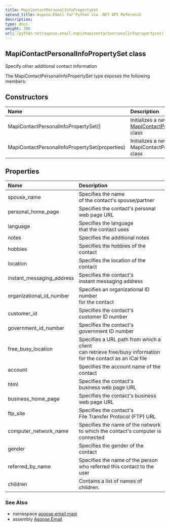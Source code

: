 ```yaml
---
title: MapiContactPersonalInfoPropertySet
second_title: Aspose.Email for Python via .NET API Reference
description: 
type: docs
weight: 390
url: /python-net/aspose.email.mapi/mapicontactpersonalinfopropertyset/
---
```


## MapiContactPersonalInfoPropertySet class

Specify other additional contact information

The MapiContactPersonalInfoPropertySet type exposes the following members:
## Constructors
| Name | Description |
| :- | :- |
|MapiContactPersonalInfoPropertySet()|Initializes a new instance of the [MapiContactPersonalInfoPropertySet](/python-net/aspose.email.mapi/mapicontactpersonalinfopropertyset/) class|
|MapiContactPersonalInfoPropertySet(properties)|Initializes a new instance of the MapiContactPersonalInfoPropertySet class|
## Properties
| Name | Description |
| :- | :- |
|spouse_name|Specifies the name <br/>            of the contact's spouse/partner|
|personal_home_page|Specifies the contact's personal web page URL|
|language|Specifies the language <br/>            that the contact uses|
|notes|Specifies the additional notes|
|hobbies|Specifies the hobbies of the contact|
|location|Specifies the location of the contact|
|instant_messaging_address|Specifies the contact's <br/>            instant messaging address|
|organizational_id_number|Specifies an organizational ID number <br/>            for the contact|
|customer_id|Specifies the contact's <br/>            customer ID number|
|government_id_number|Specifies the contact's <br/>            government ID number|
|free_busy_location|Specifies a URL path from which a client <br/>            can retrieve free/busy information <br/>            for the contact as an iCal file|
|account|Specifies the account name of the contact|
|html|Specifies the contact's <br/>            business web page URL|
|business_home_page|Specifies the contact's business web page URL|
|ftp_site|Specifies the contact's <br/>            File Transfer Protocol (FTP) URL|
|computer_network_name|Specifies the name of the network <br/>            to which the contact's computer is connected|
|gender|Specifies the gender of the contact|
|referred_by_name|Specifies the name of the person <br/>            who referred this contact to the user|
|children|Contains a list of names of children.|

### See Also

* namespace [aspose.email.mapi](/python-net/aspose.email.mapi/)
* assembly [Aspose.Email](/python-net/)

